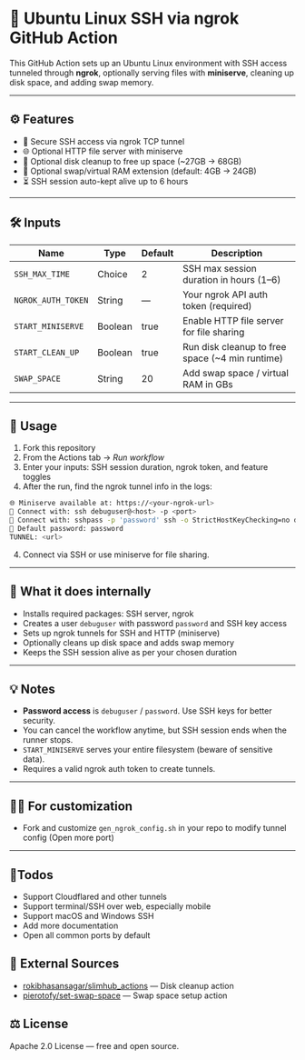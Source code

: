 # 🚀 Ubuntu Linux SSH via ngrok GitHub Action

This GitHub Action sets up an Ubuntu Linux environment with SSH access tunneled through **ngrok**, optionally serving files with **miniserve**, cleaning up disk space, and adding swap memory.

---

## ⚙️ Features

- 🔐 Secure SSH access via ngrok TCP tunnel  
- 🌐 Optional HTTP file server with miniserve  
- 🧹 Optional disk cleanup to free up space (~27GB → 68GB)  
- 💾 Optional swap/virtual RAM extension (default: 4GB → 24GB)  
- ⏳ SSH session auto-kept alive up to 6 hours  

---

## 🛠️ Inputs

| Name                | Type    | Default | Description                                     |
|---------------------|---------|---------|-------------------------------------------------|
| `SSH_MAX_TIME`      | Choice  | 2       | SSH max session duration in hours (1–6)         |
| `NGROK_AUTH_TOKEN`  | String  | —       | Your ngrok API auth token (required)            |
| `START_MINISERVE`   | Boolean | true    | Enable HTTP file server for file sharing        |
| `START_CLEAN_UP`    | Boolean | true    | Run disk cleanup to free space (~4 min runtime) |
| `SWAP_SPACE`        | String  | 20      | Add swap space / virtual RAM in GBs             |

---

## 🚀 Usage
1. Fork this repository
2. From the Actions tab → _Run workflow_ 
3. Enter your inputs: SSH session duration, ngrok token, and feature toggles  
4. After the run, find the ngrok tunnel info in the logs:

```bash
🌐 Miniserve available at: https://<your-ngrok-url>
🔑 Connect with: ssh debuguser@<host> -p <port>
🔑 Connect with: sshpass -p 'password' ssh -o StrictHostKeyChecking=no debuguser@<host> -p <port>
🔑 Default password: password
TUNNEL: <url>
```

4. Connect via SSH or use miniserve for file sharing.

---

## 🔧 What it does internally

- Installs required packages: SSH server, ngrok
- Creates a user `debuguser` with password `password` and SSH key access
- Sets up ngrok tunnels for SSH and HTTP (miniserve)
- Optionally cleans up disk space and adds swap memory
- Keeps the SSH session alive as per your chosen duration

---

## 💡 Notes

- **Password access** is `debuguser` / `password`. Use SSH keys for better security.  
- You can cancel the workflow anytime, but SSH session ends when the runner stops.  
- `START_MINISERVE` serves your entire filesystem (beware of sensitive data).  
- Requires a valid ngrok auth token to create tunnels.  

---

## 🧑‍💻 For customization
- Fork and customize `gen_ngrok_config.sh` in your repo to modify tunnel config (Open more port)

---

## 📝Todos
- Support Cloudflared and other tunnels
- Support terminal/SSH over web, especially mobile
- Support macOS and Windows SSH
- Add more documentation
- Open all common ports by default

## 🔗 External Sources

- [rokibhasansagar/slimhub_actions](https://github.com/rokibhasansagar/slimhub_actions) — Disk cleanup action  
- [pierotofy/set-swap-space](https://github.com/pierotofy/set-swap-space) — Swap space setup action

## ⚖️ License

Apache 2.0 License — free and open source.
